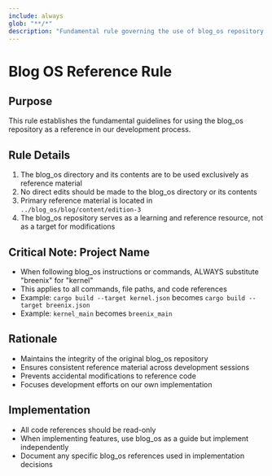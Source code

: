 ```yaml
---
include: always
glob: "**/*"
description: "Fundamental rule governing the use of blog_os repository as reference material, ensuring it remains read-only and properly referenced across all development sessions."
---
```


# Blog OS Reference Rule

## Purpose
This rule establishes the fundamental guidelines for using the blog_os repository as a reference in our development process.

## Rule Details
1. The blog_os directory and its contents are to be used exclusively as reference material
2. No direct edits should be made to the blog_os directory or its contents
3. Primary reference material is located in `../blog_os/blog/content/edition-3`
4. The blog_os repository serves as a learning and reference resource, not as a target for modifications

## Critical Note: Project Name
- When following blog_os instructions or commands, ALWAYS substitute "breenix" for "kernel"
- This applies to all commands, file paths, and code references
- Example: `cargo build --target kernel.json` becomes `cargo build --target breenix.json`
- Example: `kernel_main` becomes `breenix_main`

## Rationale
- Maintains the integrity of the original blog_os repository
- Ensures consistent reference material across development sessions
- Prevents accidental modifications to reference code
- Focuses development efforts on our own implementation

## Implementation
- All code references should be read-only
- When implementing features, use blog_os as a guide but implement independently
- Document any specific blog_os references used in implementation decisions